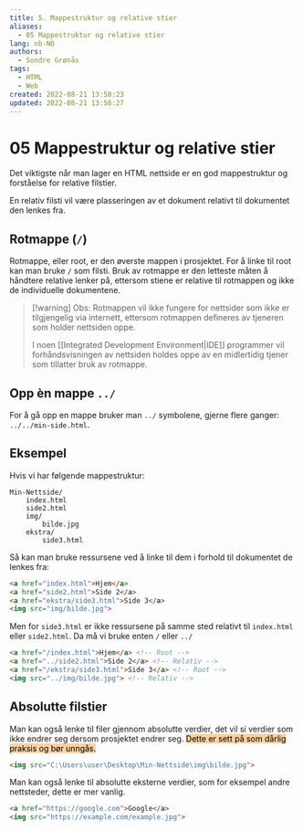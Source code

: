 ```yaml
---
title: 5. Mappestruktur og relative stier
aliases: 
  - 05 Mappestruktur og relative stier
lang: nb-NO
authors:
  - Sondre Grønås
tags:
  - HTML
  - Web
created: 2022-08-21 13:58:23
updated: 2022-08-21 13:58:27
---
```

# 05 Mappestruktur og relative stier
Det viktigste når man lager en HTML nettside er en god mappestruktur og forståelse for relative filstier.

En relativ filsti vil være plasseringen av et dokument relativt til dokumentet den lenkes fra. 

## Rotmappe (`/`)
Rotmappe, eller root, er den øverste mappen i prosjektet. For å linke til root kan man bruke `/` som filsti. Bruk av rotmappe er den letteste måten å håndtere relative lenker på, ettersom stiene er relative til rotmappen og ikke de individuelle dokumentene.

> [!warning] Obs:
> Rotmappen vil ikke fungere for nettsider som ikke er tilgjengelig via internett, ettersom rotmappen defineres av tjeneren som holder nettsiden oppe.
> 
> I noen [[Integrated Development Environment|IDE]] programmer vil forhåndsvisningen av nettsiden holdes oppe av en midlertidig tjener som tillatter bruk av rotmappe.

## Opp èn mappe `../`
For å gå opp en mappe bruker man `../` symbolene, gjerne flere ganger: `../../min-side.html`.

## Eksempel
Hvis vi har følgende mappestruktur:

```
Min-Nettside/
	index.html
	side2.html
	img/
		bilde.jpg
	ekstra/
		side3.html
```

Så kan man bruke ressursene ved å linke til dem i forhold til dokumentet de lenkes fra:

```html title="index.html"
<a href="index.html">Hjem</a>
<a href="side2.html">Side 2</a>
<a href="ekstra/side3.html">Side 3</a>
<img src="img/bilde.jpg">
```

Men for `side3.html` er ikke ressursene på samme sted relativt til `index.html` eller `side2.html`. Da må vi bruke enten `/` eller `../`

```html title="ekstra/side3.html"
<a href="/index.html">Hjem</a> <!-- Root -->
<a href="../side2.html">Side 2</a> <!-- Relativ -->
<a href="/ekstra/side3.html">Side 3</a> <!-- Root -->
<img src="../img/bilde.jpg"> <!-- Relativ -->
```

## Absolutte filstier
Man kan også lenke til filer gjennom absolutte verdier, det vil si verdier som ikke endrer seg dersom prosjektet endrer seg. <mark style="background: #FFB86CA6;">Dette er sett på som dårlig praksis og bør unngås.</mark> 

```html
<img src="C:\Users\user\Desktop\Min-Nettside\img\bilde.jpg">
```

Man kan også lenke til absolutte eksterne verdier, som for eksempel andre nettsteder, dette er mer vanlig.

```html
<a href="https://google.com">Google</a>
<img src="https://example.com/example.jpg">
```